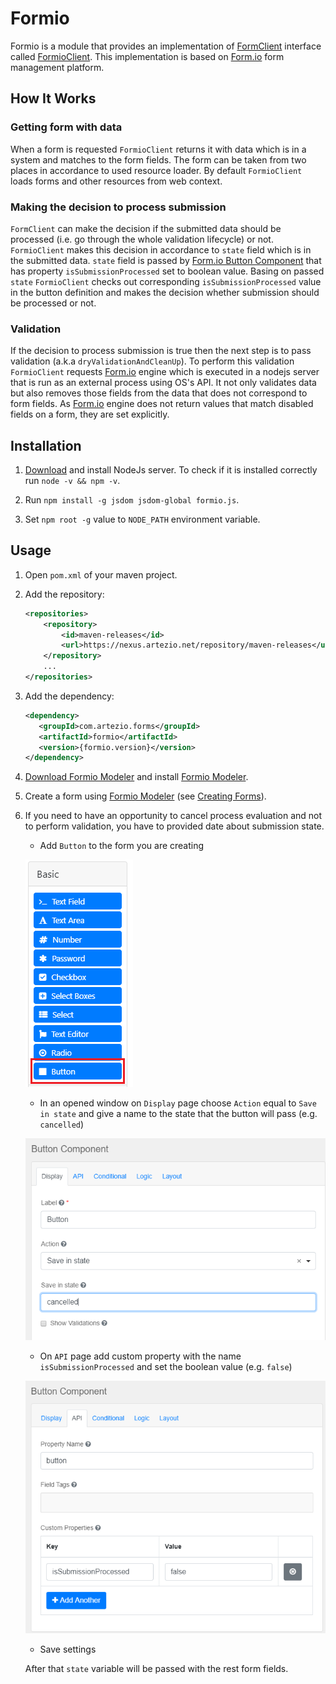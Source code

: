 # Formio

Formio is a module that provides an implementation of [FormClient] interface called [FormioClient]. This implementation is based on [Form.io] form management platform.

## How It Works

### Getting form with data

When a form is requested `FormioClient` returns it with data which is in a system and matches to the form fields. The form can be taken from two places
in accordance to used resource loader. By default `FormioClient` loads forms and other resources from web context.

### Making the decision to process submission

`FormClient` can make the decision if the submitted data should be processed (i.e. go through the whole validation lifecycle) or not. `FormioClient` makes this decision in
accordance to `state` field which is in the submitted data. `state` field is passed by [Form.io Button Component] that has property `isSubmissionProcessed` set to boolean value.
Basing on passed `state` `FormioClient` checks out corresponding `isSubmissionProcessed` value in the button definition and makes the decision whether submission should be processed or not.

### Validation

If the decision to process submission is true then the next step is to pass validation (a.k.a `dryValidationAndCleanUp`). To perform this validation `FormioClient` requests [Form.io] engine
which is executed in a nodejs server that is run as an external process using OS's API. It not only validates data but also removes those fields from the data that does
not correspond to form fields. As [Form.io] engine does not return values that match disabled fields on a form, they are set explicitly.

## Installation

1. [Download](https://nodejs.org/) and install NodeJs server. To check if it is installed correctly run `node -v && npm -v`.

1. Run `npm install -g jsdom jsdom-global formio.js`.

1. Set `npm root -g` value to `NODE_PATH` environment variable.

## Usage

1. Open `pom.xml` of your maven project. 

1. Add the repository:

    ```xml
    <repositories>
        <repository>
            <id>maven-releases</id>
            <url>https://nexus.artezio.net/repository/maven-releases</url>
        </repository>
        ...
    </repositories>
    ```

1. Add the dependency:
    ```xml
    <dependency>
       <groupId>com.artezio.forms</groupId>
       <artifactId>formio</artifactId>
       <version>{formio.version}</version>
    </dependency>
    ```
 
1. [Download Formio Modeler] and install [Formio Modeler].

1. Create a form using [Formio Modeler] (see [Creating Forms]).

1. If you need to have an opportunity to cancel process evaluation and not to perform validation, you have to provided date about submission state.
    * Add `Button` to the form you are creating
    
    ![](doc/button-component.png)
    
    * In an opened window on `Display` page choose `Action` equal to `Save in state` and give a name to the state that the button will pass (e.g. `cancelled`)
    
    ![](doc/button-component-action-setup.png)
    
    * On `API` page add custom property with the name `isSubmissionProcessed` and set the boolean value (e.g. `false`)
    
    ![](doc/button-component-properties-setup.png)
    
    * Save settings
    
    After that `state` variable will be passed with the rest form fields.

[Creating Forms]: https://help.form.io/userguide/forms/#creating-a-form
[Download Formio Modeler]: https://github.com/Artezio/FormIO-Modeler/releases
[Formio Modeler]: https://github.com/Artezio/FormIO-Modeler#installation
[FormClient]: src/main/java/com/artezio/forms/FormClient.java
[FormioClient]: src/main/java/com/artezio/forms/formio/FormioClient.java
[Form.io Button Component]: https://help.form.io/userguide/form-components/#button
[Form.io Form Schema]: https://github.com/formio/formio.js/wiki/Form-JSON-Schema
[Form.io]: https://form.io
